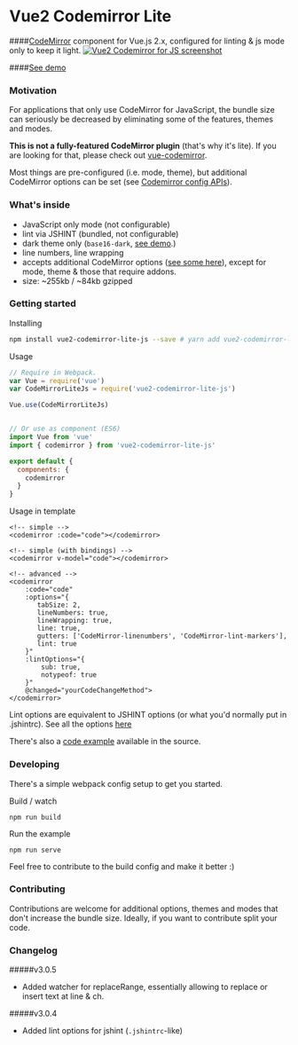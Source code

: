 # Vue2 Codemirror Lite
####[CodeMirror](http://codemirror.net/) component for Vue.js 2.x, configured for linting & js mode only to keep it light. 
<a href="https://danmindru.github.io/vue2-codemirror-lite-js"><img src="https://cloud.githubusercontent.com/assets/1515742/21546469/9d452e38-cde7-11e6-8996-758e0ad9ff7c.jpg" alt="Vue2 Codemirror for JS screenshot"/></a>

####[See demo](https://danmindru.github.io/vue2-codemirror-lite-js)

### Motivation
For applications that only use CodeMirror for JavaScript, the bundle size can seriously be decreased by eliminating some of the features, themes and modes. 

**This is not a fully-featured CodeMirror plugin** (that's why it's lite). If you are looking for that, please check out [vue-codemirror](https://surmon-china.github.io/vue-codemirror).

Most things are pre-configured (i.e. mode, theme), but additional CodeMirror options can be set (see [Codemirror config APIs](http://codemirror.net/doc/manual.html#config)). 

### What's inside
- JavaScript only mode (not configurable)
- lint via JSHINT (bundled, not configurable)
- dark theme only (`base16-dark`, [see demo](https://danmindru.github.io/vue2-codemirror-lite-js).)
- line numbers, line wrapping
- accepts additional CodeMirror options ([see some here](http://codemirror.net/doc/manual.html)), except for mode, theme & those that require addons.
- size: ~255kb / ~84kb gzipped

### Getting started
Installing
``` bash
npm install vue2-codemirror-lite-js --save # yarn add vue2-codemirror-lite-js
```

Usage
``` javascript
// Require in Webpack.
var Vue = require('vue')
var CodeMirrorLiteJs = require('vue2-codemirror-lite-js')

Vue.use(CodeMirrorLiteJs)


// Or use as component (ES6)
import Vue from 'vue'
import { codemirror } from 'vue2-codemirror-lite-js'

export default {
  components: {
    codemirror
  }
}
```


Usage in template
```vue
<!-- simple -->
<codemirror :code="code"></codemirror>

<!-- simple (with bindings) -->
<codemirror v-model="code"></codemirror>

<!-- advanced -->
<codemirror
    :code="code"
    :options="{
       tabSize: 2,
       lineNumbers: true,
       lineWrapping: true,
       line: true,
       gutters: ['CodeMirror-linenumbers', 'CodeMirror-lint-markers'],
       lint: true
    }"
    :lintOptions="{
        sub: true,
        notypeof: true
    }"
    @changed="yourCodeChangeMethod">
</codemirror>
```

Lint options are equivalent to JSHINT options (or what you'd normally put in .jshintrc). See all the options [here](https://github.com/jshint/jshint/blob/master/examples/.jshintrc) 


There's also a [code example](https://github.com/danmindru/vue2-codemirror-lite-js/tree/master/demo/index.html) available in the source.

### Developing
There's a simple webpack config setup to get you started. 

Build / watch
```
npm run build
```

Run the example
```
npm run serve
```

Feel free to contribute to the build config and make it better :) 

### Contributing
Contributions are welcome for additional options, themes and modes that don't increase the bundle size. Ideally, if you want to contribute split your code.

### Changelog
#####v3.0.5
- Added watcher for replaceRange, essentially allowing to replace or insert text at line & ch.

#####v3.0.4 
- Added lint options for jshint (`.jshintrc`-like)

